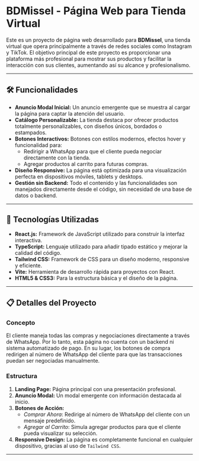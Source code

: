 # BDMissel - Página Web para Tienda Virtual

Este es un proyecto de página web desarrollado para **BDMissel**, una tienda virtual que opera principalmente a través de redes sociales como Instagram y TikTok. El objetivo principal de este proyecto es proporcionar una plataforma más profesional para mostrar sus productos y facilitar la interacción con sus clientes, aumentando así su alcance y profesionalismo.

---

## 🛠️ Funcionalidades

- **Anuncio Modal Inicial:** Un anuncio emergente que se muestra al cargar la página para captar la atención del usuario.
- **Catálogo Personalizable:** La tienda destaca por ofrecer productos totalmente personalizables, con diseños únicos, bordados o estampados.
- **Botones Interactivos:** Botones con estilos modernos, efectos hover y funcionalidad para:
  - Redirigir a WhatsApp para que el cliente pueda negociar directamente con la tienda.
  - Agregar productos al carrito para futuras compras.
- **Diseño Responsive:** La página está optimizada para una visualización perfecta en dispositivos móviles, tablets y desktops.
- **Gestión sin Backend:** Todo el contenido y las funcionalidades son manejados directamente desde el código, sin necesidad de una base de datos o backend.

---

## 🚀 Tecnologías Utilizadas

- **React.js:** Framework de JavaScript utilizado para construir la interfaz interactiva.
- **TypeScript:** Lenguaje utilizado para añadir tipado estático y mejorar la calidad del código.
- **Tailwind CSS:** Framework de CSS para un diseño moderno, responsive y eficiente.
- **Vite:** Herramienta de desarrollo rápida para proyectos con React.
- **HTML5 & CSS3:** Para la estructura básica y el diseño de la página.
  
---

## 📋 Detalles del Proyecto

### Concepto
El cliente maneja todas las compras y negociaciones directamente a través de WhatsApp. Por lo tanto, esta página no cuenta con un backend ni sistema automatizado de pago. En su lugar, los botones de compra redirigen al número de WhatsApp del cliente para que las transacciones puedan ser negociadas manualmente.

### Estructura
1. **Landing Page:** Página principal con una presentación profesional.
2. **Anuncio Modal:** Un modal emergente con información destacada al inicio.
3. **Botones de Acción:**
   - *Comprar Ahora*: Redirige al número de WhatsApp del cliente con un mensaje predefinido.
   - *Agregar al Carrito*: Simula agregar productos para que el cliente pueda visualizar su selección.
4. **Responsive Design:** La página es completamente funcional en cualquier dispositivo, gracias al uso de `Tailwind CSS`.

---
